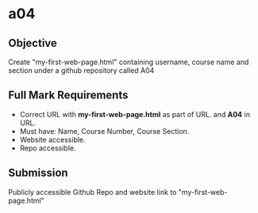 # a04

## Objective

Create "my-first-web-page.html" containing username, course name and section under a github repository called A04

## Full Mark Requirements

* Correct URL with **my-first-web-page.html** as part of URL. and **A04** in URL.
* Must have: Name, Course Number, Course Section.
* Website accessible.
* Repo accessible.

## Submission

Publicly accessible Github Repo and website link to "my-first-web-page.html"